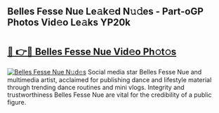 ## Belles Fesse Nue Le𝚊k𝚎d N𝚞𝚍es - Part-oGP Photos Vid𝚎o Le𝚊ks YP20k

# <h2><a href="http://fb7c78.evod.top/?m=Belles+Fesse+Nue">🔗 👉🔴 Belles Fesse Nue Vid𝚎o Ph𝚘t𝚘s</a></h2>

[![Belles Fesse Nue N𝚞d𝚎s](https://i.imgur.com/8V9OHl7.gif)](http://fb7c78.evod.top/?m=Belles+Fesse+Nue)
Social media star Belles Fesse Nue and multimedia artist, acclaimed for publishing dance and lifestyle material through trending dance routines and mini vlogs. Integrity and trustworthiness Belles Fesse Nue are vital for the credibility of a public figure. 
